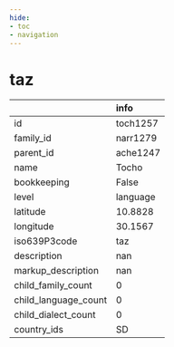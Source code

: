 ```yaml
---
hide:
- toc
- navigation
---
```

# taz
|                      | info     |
|:---------------------|:---------|
| id                   | toch1257 |
| family_id            | narr1279 |
| parent_id            | ache1247 |
| name                 | Tocho    |
| bookkeeping          | False    |
| level                | language |
| latitude             | 10.8828  |
| longitude            | 30.1567  |
| iso639P3code         | taz      |
| description          | nan      |
| markup_description   | nan      |
| child_family_count   | 0        |
| child_language_count | 0        |
| child_dialect_count  | 0        |
| country_ids          | SD       |